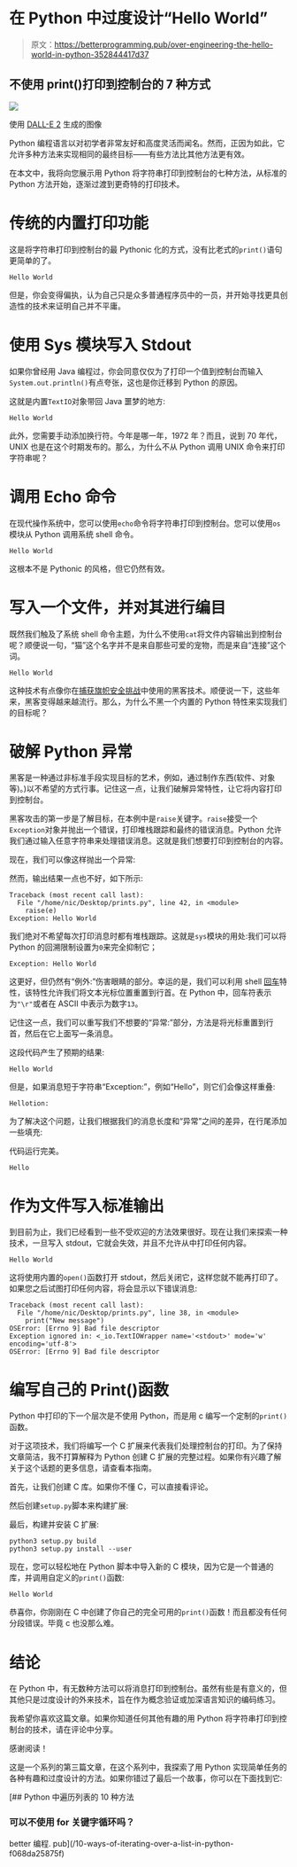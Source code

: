 # 在 Python 中过度设计“Hello World”

> 原文：<https://betterprogramming.pub/over-engineering-the-hello-world-in-python-352844417d37>

## 不使用 print()打印到控制台的 7 种方式

![](img/355607b8cc3654b89cc296436897edf1.png)

使用 [DALL-E 2](https://openai.com/dall-e-2/) 生成的图像

Python 编程语言以对初学者非常友好和高度灵活而闻名。然而，正因为如此，它允许多种方法来实现相同的最终目标——有些方法比其他方法更有效。

在本文中，我将向您展示用 Python 将字符串打印到控制台的七种方法，从标准的 Python 方法开始，逐渐过渡到更奇特的打印技术。

# 传统的内置打印功能

这是将字符串打印到控制台的最 Pythonic 化的方式，没有比老式的`print()`语句更简单的了。

```
Hello World
```

但是，你会变得偏执，认为自己只是众多普通程序员中的一员，并开始寻找更具创造性的技术来证明自己并不平庸。

# 使用 Sys 模块写入 Stdout

如果你曾经用 Java 编程过，你会同意仅仅为了打印一个值到控制台而输入`System.out.println()`有点夸张，这也是你迁移到 Python 的原因。

这就是内置`TextIO`对象带回 Java 噩梦的地方:

```
Hello World
```

此外，您需要手动添加换行符。今年是哪一年，1972 年？而且，说到 70 年代，UNIX 也是在这个时期发布的。那么，为什么不从 Python 调用 UNIX 命令来打印字符串呢？

# 调用 Echo 命令

在现代操作系统中，您可以使用`echo`命令将字符串打印到控制台。您可以使用`os`模块从 Python 调用系统 shell 命令。

```
Hello World
```

这根本不是 Pythonic 的风格，但它仍然有效。

# 写入一个文件，并对其进行编目

既然我们触及了系统 shell 命令主题，为什么不使用`cat`将文件内容输出到控制台呢？顺便说一句，“猫”这个名字并不是来自那些可爱的宠物，而是来自“连接”这个词。

```
Hello World
```

这种技术有点像你在[捕获旗帜安全挑战](https://en.wikipedia.org/wiki/Capture_the_flag_(cybersecurity))中使用的黑客技术。顺便说一下，这些年来，黑客变得越来越流行。那么，为什么不黑一个内置的 Python 特性来实现我们的目标呢？

# 破解 Python 异常

黑客是一种通过非标准手段实现目标的艺术，例如，通过制作东西(软件、对象等)。)以不希望的方式行事。记住这一点，让我们破解异常特性，让它将内容打印到控制台。

黑客攻击的第一步是了解目标，在本例中是`raise`关键字。`raise`接受一个`Exception`对象并抛出一个错误，打印堆栈跟踪和最终的错误消息。Python 允许我们通过输入任意字符串来处理错误消息。这就是我们想要打印到控制台的内容。

现在，我们可以像这样抛出一个异常:

然而，输出结果一点也不好，如下所示:

```
Traceback (most recent call last):
  File "/home/nic/Desktop/prints.py", line 42, in <module>
    raise(e)
Exception: Hello World
```

我们绝对不希望每次打印消息时都有堆栈跟踪。这就是`sys`模块的用处:我们可以将 Python 的回溯限制设置为`0`来完全抑制它；

```
Exception: Hello World
```

这更好，但仍然有“例外:”伤害眼睛的部分。幸运的是，我们可以利用 shell [回车](https://en.wikipedia.org/wiki/Carriage_return)特性，该特性允许我们将文本光标位置重置到行首。在 Python 中，回车符表示为`"\r"`或者在 ASCII 中表示为数字`13`。

记住这一点，我们可以重写我们不想要的“异常:”部分，方法是将光标重置到行首，然后在它上面写一条消息。

这段代码产生了预期的结果:

```
Hello World
```

但是，如果消息短于字符串“Exception:”，例如“Hello”，则它们会像这样重叠:

```
Hellotion:
```

为了解决这个问题，让我们根据我们的消息长度和“异常”之间的差异，在行尾添加一些填充:

代码运行完美。

```
Hello
```

# 作为文件写入标准输出

到目前为止，我们已经看到一些不受欢迎的方法效果很好。现在让我们来探索一种技术，一旦写入 stdout，它就会失效，并且不允许从中打印任何内容。

```
Hello World
```

这将使用内置的`open()`函数打开 stdout，然后关闭它，这样您就不能再打印了。如果您之后试图打印任何内容，将会显示以下错误消息:

```
Traceback (most recent call last):
  File "/home/nic/Desktop/prints.py", line 38, in <module>
    print("New message")
OSError: [Errno 9] Bad file descriptor
Exception ignored in: <_io.TextIOWrapper name='<stdout>' mode='w' encoding='utf-8'>
OSError: [Errno 9] Bad file descriptor
```

# 编写自己的 Print()函数

Python 中打印的下一个层次是不使用 Python，而是用 c 编写一个定制的`print()`函数。

对于这项技术，我们将编写一个 C 扩展来代表我们处理控制台的打印。为了保持文章简洁，我不打算解释为 Python 创建 C 扩展的完整过程。如果你有兴趣了解关于这个话题的更多信息，请查看本指南。

首先，让我们创建 C 库。如果你不懂 C，可以直接看评论。

然后创建`setup.py`脚本来构建扩展:

最后，构建并安装 C 扩展:

```
python3 setup.py build
python3 setup.py install --user
```

现在，您可以轻松地在 Python 脚本中导入新的 C 模块，因为它是一个普通的库，并调用自定义的`print()`函数:

```
Hello World
```

恭喜你，你刚刚在 C 中创建了你自己的完全可用的`print()`函数！而且都没有任何分段错误。毕竟 c 也没那么难。

# 结论

在 Python 中，有无数种方法可以将消息打印到控制台。虽然有些是有意义的，但其他只是过度设计的外来技术，旨在作为概念验证或加深语言知识的编码练习。

我希望你喜欢这篇文章。如果你知道任何其他有趣的用 Python 将字符串打印到控制台的技术，请在评论中分享。

感谢阅读！

这是一个系列的第三篇文章，在这个系列中，我探索了用 Python 实现简单任务的各种有趣和过度设计的方法。如果你错过了最后一个故事，你可以在下面找到它:

[](/10-ways-of-iterating-over-a-list-in-python-f068da25875f) [## Python 中遍历列表的 10 种方法

### 可以不使用 for 关键字循环吗？

better 编程. pub](/10-ways-of-iterating-over-a-list-in-python-f068da25875f)